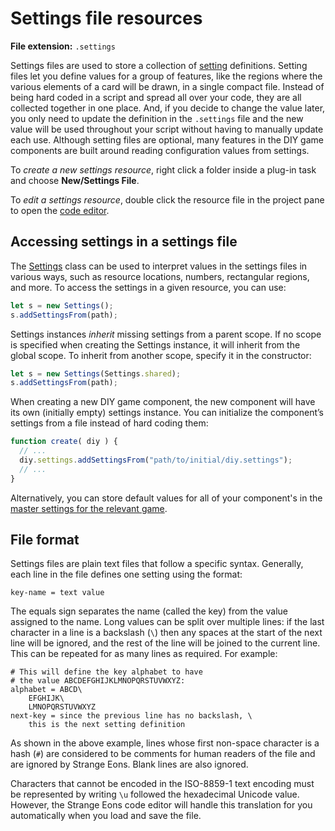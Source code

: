 # Settings file resources

**File extension:** `.settings `

Settings files are used to store a collection of [setting](dm-settings.md) definitions. Setting files let you define values for a group of features, like the regions where the various elements of a card will be drawn, in a single compact file. Instead of being hard coded in a script and spread all over your code, they are all collected together in one place. And, if you decide to change the value later, you only need to update the definition in the `.settings` file and the new value will be used throughout your script without having to manually update each use. Although setting files are optional, many features in the DIY game components are built around reading configuration values from settings.

To *create a new settings resource*, right click a folder inside a plug-in task and choose **New/Settings File**.

To *edit a settings resource*, double click the resource file in the project pane to open the [code editor](dm-code-editor.md).

## Accessing settings in a settings file

The [Settings](assets/javadoc/resources/Settings.html) class can be used to interpret values in the settings files in various ways, such as resource locations, numbers, rectangular regions, and more. To access the settings in a given resource, you can use:

```js
let s = new Settings();
s.addSettingsFrom(path);
```

Settings instances *inherit* missing settings from a parent scope. If no scope is specified when creating the Settings instance, it will inherit from the global scope. To inherit from another scope, specify it in the constructor:

```js
let s = new Settings(Settings.shared);
s.addSettingsFrom(path);
```

When creating a new DIY game component, the new component will have its own (initially empty) settings instance. You can initialize the component’s settings from a file instead of hard coding them:

```js
function create( diy ) {
  // ...
  diy.settings.addSettingsFrom("path/to/initial/diy.settings");
  // ...
}
```

Alternatively, you can store default values for all of your component's in the [master settings for the relevant game](dm-setting-hierarchies.md).

## File format

Settings files are plain text files that follow a specific syntax. Generally, each line in the file defines one setting using the format:

```properties
key-name = text value
```

The equals sign separates the name (called the key) from the value assigned to the name. Long values can be split over multiple lines: if the last character in a line is a backslash (`\`) then any spaces at the start of the next line will be ignored, and the rest of the line will be joined to the current line. This can be repeated for as many lines as required. For example:

```properties
# This will define the key alphabet to have
# the value ABCDEFGHIJKLMNOPQRSTUVWXYZ:
alphabet = ABCD\
    EFGHIJK\
    LMNOPQRSTUVWXYZ
next-key = since the previous line has no backslash, \
    this is the next setting definition
```

As shown in the above example, lines whose first non-space character is a hash (`#`) are considered to be comments for human readers of the file and are ignored by Strange Eons. Blank lines are also ignored.

Characters that cannot be encoded in the ISO-8859-1 text encoding must be represented by writing `\u` followed the hexadecimal Unicode value. However, the Strange Eons code editor will handle this translation for you automatically when you load and save the file. 